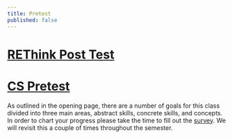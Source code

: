 ```yaml
---
title: Pretest
published: false
---
```


# [REThink Post Test](https://www.surveymonkey.com/r/REThinkPost_HS_Student18-19)



# [CS Pretest](https://docs.google.com/forms/d/e/1FAIpQLSe3TPF8QtvyjIvPy19EMnm8Is6CDDHw83VWwaSScTjHKzzXxw/viewform?usp=sf_link)
As outlined in the opening page, there are a number of goals for this class divided into three main areas, abstract skills, concrete skills, and concepts. In order to chart your progress please take the time to fill out the [survey](https://docs.google.com/forms/d/e/1FAIpQLSe3TPF8QtvyjIvPy19EMnm8Is6CDDHw83VWwaSScTjHKzzXxw/viewform?usp=sf_link). We will revisit this a couple of times throughout the semester.

